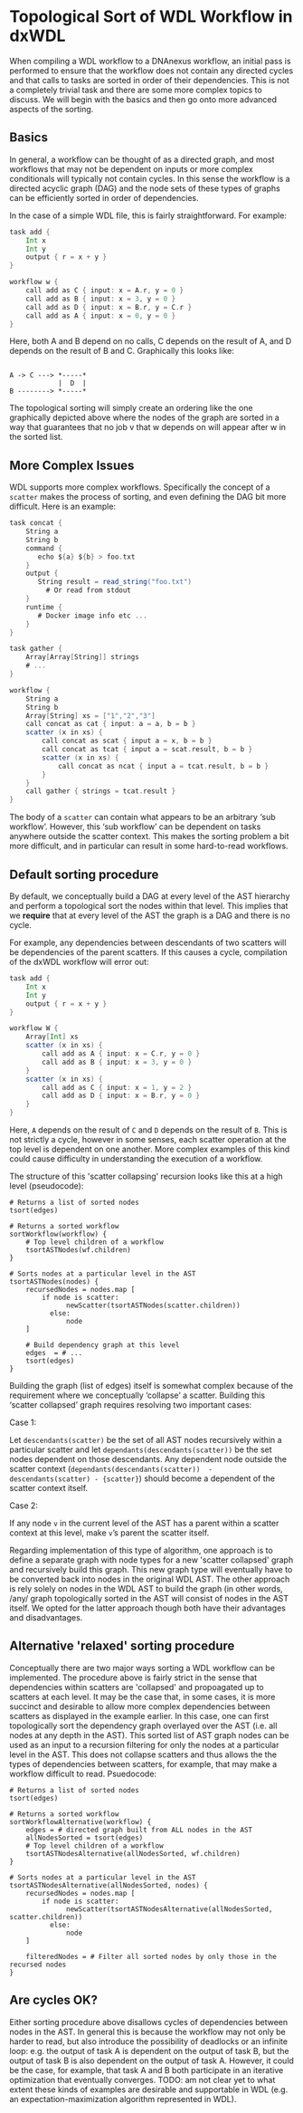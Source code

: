# Topological Sort of WDL Workflow in dxWDL

When compiling a WDL workflow to a DNAnexus workflow, an initial pass is performed to ensure that the workflow does not contain any directed cycles and that calls to tasks are sorted in order of their dependencies.  This is not a completely trivial task and there are some more complex topics to discuss.  We will begin with the basics and then go onto more advanced aspects of the sorting.

## Basics

In general, a workflow can be thought of as a directed graph, and most workflows that may not be dependent on inputs or more complex conditionals will typically not contain cycles.  In this sense the workflow is a directed acyclic graph (DAG) and the node sets of these types of graphs can be efficiently sorted in order of dependencies.

In the case of a simple WDL file, this is fairly straightforward.  For example:

```scala
task add {
    Int x
    Int y
    output { r = x + y }
}

workflow w {
    call add as C { input: x = A.r, y = 0 }
    call add as B { input: x = 3, y = 0 }
    call add as D { input: x = B.r, y = C.r }
    call add as A { input: x = 0, y = 0 }
}
```

Here, both A and B depend on no calls, C depends on the result of A, and D depends on the result of B and C.   Graphically this looks like:

```

A -> C ---> *-----*
            |  D  |
B --------> *-----*
```

The topological sorting will simply create an ordering like the one graphically depicted above where the nodes of the graph are sorted in a way that guarantees that no job v that w depends on will appear after w in the sorted list.

## More Complex Issues
WDL supports more complex workflows.  Specifically the concept of a `scatter` makes the process of sorting, and even defining the DAG bit more difficult.  Here is an example:

```scala
task concat {
    String a
    String b
    command {
       echo ${a} ${b} > foo.txt
    }
    output {
       String result = read_string("foo.txt")
         # Or read from stdout
    }
    runtime {
       # Docker image info etc ...
    }
}

task gather {
    Array[Array[String]] strings
    # ...
}

workflow {
    String a
    String b
    Array[String] xs = ["1","2","3"]
    call concat as cat { input: a = a, b = b }
    scatter (x in xs) {
        call concat as scat { input a = x, b = b }
        call concat as tcat { input a = scat.result, b = b }
        scatter (x in xs) {
            call concat as ncat { input a = tcat.result, b = b }
        }
    }
    call gather { strings = tcat.result }
}
```

The body of a `scatter` can contain what appears to be an arbitrary ‘sub workflow’.  However, this ‘sub workflow’ can be dependent on tasks anywhere outside the scatter context.  This makes the sorting problem a bit more difficult, and in particular can result in some hard-to-read workflows.

## Default sorting procedure

By default, we conceptually build a DAG at every level of the AST hierarchy and perform a topological sort the nodes within that level.   This implies that we **require** that at every level of the AST the graph is a DAG and there is no cycle.

For example, any dependencies between descendants of two scatters will be dependencies of the parent scatters.  If this causes a cycle, compilation of the dxWDL workflow will error out:

```scala
task add {
    Int x
    Int y
    output { r = x + y }
}

workflow W {
    Array[Int] xs
    scatter (x in xs) {
        call add as A { input: x = C.r, y = 0 }
        call add as B { input: x = 3, y = 0 }
    }
    scatter (x in xs) {
        call add as C { input: x = 1, y = 2 }
        call add as D { input: x = B.r, y = 0 }
    }
}
```

Here,  `A` depends on the result of `C` and `D` depends on the result of `B`.    This is not strictly a cycle, however in some senses, each scatter operation at the top level is dependent on one another.    More complex examples of this kind could cause difficulty in understanding the execution of a workflow.

The structure of this 'scatter collapsing' recursion looks like this at a high level (pseudocode):

```
# Returns a list of sorted nodes
tsort(edges)

# Returns a sorted workflow
sortWorkflow(workflow) {
    # Top level children of a workflow
    tsortASTNodes(wf.children)
}

# Sorts nodes at a particular level in the AST
tsortASTNodes(nodes) {
    recursedNodes = nodes.map [
        if node is scatter:
              newScatter(tsortASTNodes(scatter.children))
          else:
              node
    ]

    # Build dependency graph at this level
    edges  = # ...
    tsort(edges)
}
```

Building the graph (list of edges) itself is somewhat complex because of the requirement where we conceptually ‘collapse’ a scatter.  Building this  ‘scatter collapsed’ graph requires resolving two important cases:

Case 1:

Let `descendants(scatter)` be the set of all AST nodes recursively within a particular scatter and let `dependants(descendants(scatter))` be the set nodes dependent on those descendants.   Any dependent node outside the  scatter context (`dependants(descendants(scatter))  - descendants(scatter) - {scatter}`) should become a dependent of the scatter context itself.

Case 2:

If any node `v` in the current level of the AST has a parent within a scatter context at this level, make `v`’s parent the scatter itself.

Regarding implementation of this type of algorithm, one approach is to define a separate graph with node types for a new 'scatter collapsed' graph and recursively build this graph.  This new graph type will eventually have to be converted back into nodes in the original WDL AST.   The other approach is rely solely on nodes in the WDL AST to build the graph (in other words, /any/ graph topologically sorted in the AST will consist of nodes in the AST itself.  We opted for the latter approach though both have their advantages and disadvantages.

## Alternative 'relaxed' sorting procedure

Conceptually there are two major ways sorting a WDL workflow can be implemented. The procedure above is fairly strict in the sense that dependencies within scatters are 'collapsed' and propoagated up to scatters at each level.  It may be the case that, in some cases, it is more succinct and desirable to allow more complex dependencies between scatters as displayed in the example earlier. In this case, one can first topologically sort the dependency graph overlayed over the AST (i.e. all nodes at any depth in the AST). This sorted list of AST graph nodes can be used as an input to a recursion filtering for only the nodes at a particular level in the AST. This does not collapse scatters and thus allows the the types of dependencies between scatters, for example, that may make a workflow difficult to read.   Psuedocode:

```
# Returns a list of sorted nodes
tsort(edges)

# Returns a sorted workflow
sortWorkflowAlternative(workflow) {
    edges = # directed graph built from ALL nodes in the AST
    allNodesSorted = tsort(edges)
    # Top level children of a workflow
    tsortASTNodesAlternative(allNodesSorted, wf.children)
}

# Sorts nodes at a particular level in the AST
tsortASTNodesAlternative(allNodesSorted, nodes) {
    recursedNodes = nodes.map [
        if node is scatter:
              newScatter(tsortASTNodesAlternative(allNodesSorted, scatter.children))
          else:
              node
    ]

    filteredNodes = # Filter all sorted nodes by only those in the recursed nodes
}
```

## Are cycles OK?

Either sorting procedure above disallows cycles of dependencies between nodes in the AST.   In general this is because the workflow may not only be harder to read, but also introduce the possibility of deadlocks or an infinite loop:  e.g. the output of task A is dependent on the output of task B, but the output of task B is also dependent on the output of task A.   However, it could be the case, for example, that task A and B both participate in an iterative optimization that eventually converges.   TODO: am not clear yet to what extent these kinds of examples are desirable and supportable in WDL (e.g. an expectation-maximization algorithm represented in WDL).
